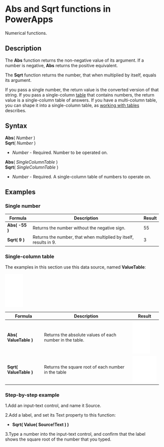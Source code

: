 <properties
	pageTitle="PowerApps: Abs and Sqrt functions"
	description="Reference information for the Abs and Sqrt functions in PowerApps, including syntax and examples"
	services=""
	suite="powerapps"
	documentationCenter="na"
	authors="gregli-msft"
	manager="dwrede"
	editor=""
	tags=""/>

<tags
   ms.service="powerapps"
   ms.devlang="na"
   ms.topic="article"
   ms.tgt_pltfrm="na"
   ms.workload="na"
   ms.date="11/07/2015"
   ms.author="gregli"/>

# Abs and Sqrt functions in PowerApps #

Numerical functions.

## Description ##

The **Abs** function returns the non-negative value of its argument.  If a number is negative, **Abs** returns the positive equivalent.

The **Sqrt** function returns the number, that when multiplied by itself, equals its argument.

If you pass a single number, the return value is the converted version of that string.  If you pass a single-column [table](working-with-tables.md) that contains numbers, the return value is a single-column table of answers. If you have a multi-column table, you can shape it into a single-column table, as [working with tables](working-with-tables.md) describes.  

## Syntax ##

**Abs**( *Number* )<br>
**Sqrt**( *Number* )

- *Number* - Required. Number to be operated on.

**Abs**( *SingleColumnTable* )<br>
**Sqrt**( *SingleColumnTable* )

- *Number* - Required. A single-column table of numbers to operate on.

## Examples ##

### Single number ###

| Formula | Description | Result |
|---------|-------------|--------|
| **Abs( -55 )** | Returns the number without the negative sign. | 55 |
| **Sqrt( 9 )** | Returns the number, that when multiplied by itself, results in 9. | 3 |

### Single-column table
The examples in this section use this data source, named **ValueTable**:

![](media/function-numericals/values.png)

| Formula | Description | Result |
|---------|-------------|--------|
| **Abs( ValueTable )** | Returns the absolute values of each number in the table. | ![](media/function-numericals/values-abs.png) |
| **Sqrt( ValueTable )** | Returns the square root of each number in the table | ![](media/function-numericals/values-sqrt.png) |

### Step-by-step example ###

1.Add an input-text control, and name it Source.

2.Add a label, and set its Text property to this function:

- **Sqrt( Value( Source!Text ) )**

3.Type a number into the input-text control, and confirm that the label shows the square root of the number that you typed.
